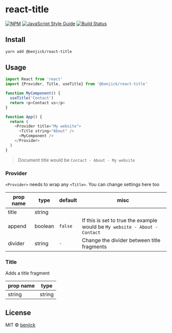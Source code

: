 # react-title

[![NPM](https://img.shields.io/npm/v/@benjick/react-title.svg)](https://www.npmjs.com/package/@benjick/react-title) [![JavaScript Style Guide](https://img.shields.io/badge/code_style-standard-brightgreen.svg)](https://standardjs.com) [![Build Status](https://travis-ci.org/benjick/react-title.svg?branch=master)](https://travis-ci.org/benjick/react-title)

## Install

```bash
yarn add @benjick/react-title
```

## Usage

```js
import React from 'react'
import {Provider, Title, useTitle} from '@benjick/react-title'

function MyComponent() {
  useTitle('Contact')
  return <p>Contact us</p>
}

function App() {
  return (
    <Provider title="My website">
      <Title string="About" />
      <MyComponent />
    </Provider>
  )
}
```

> Document title would be `Contact - About - My website`

### Provider
 `<Provider>` needs to wrap any `<Title>`. You can change settings here too

| prop name | type | default | misc |
| ------------- | ------------- | ------------- | ------------- |
| title | string | | |
| append | boolean | `false` | If this is set to true the example would be `My website - About - Contact` |
| divider | string | ` - ` | Change the divider between title fragments

### Title
Adds a title fragment

| prop name | type |
| ------------- | ------------- |
| string | string |


## License

MIT © [benjick](https://github.com/benjick)
